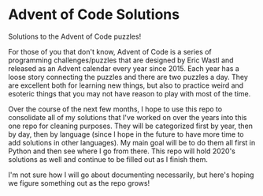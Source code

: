 # Advent of Code Solutions
Solutions to the Advent of Code puzzles!

For those of you that don't know, Advent of Code is a series of programming challenges/puzzles that are designed by Eric Wastl and released as an Advent calendar every year since 2015. Each year has a loose story connecting the puzzles and there are two puzzles a day. They are excellent both for learning new things, but also to practice weird and esoteric things that you may not have reason to play with most of the time. 

Over the course of the next few months, I hope to use this repo to consolidate all of my solutions that I've worked on over the years into this one repo for cleaning purposes. They will be categorized first by year, then by day, then by language (since I hope in the future to have more time to add solutions in other languages). My main goal will be to do them all first in Python and then see where I go from there. This repo will hold 2020's solutions as well and continue to be filled out as I finish them. 

I'm not sure how I will go about documenting necessarily, but here's hoping we figure something out as the repo grows!
